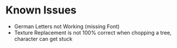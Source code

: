 # Known Issues

* German Letters not Working (missing Font)
* Texture Replacement is not 100% correct when chopping a tree, character can get stuck
